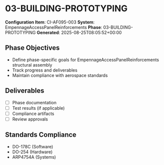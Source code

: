# 03-BUILDING-PROTOTYPING

**Configuration Item**: CI-AF095-003
**System**: EmpennageAccessPanelReinforcements
**Phase**: 03-BUILDING-PROTOTYPING
**Generated**: 2025-08-25T08:05:52+00:00

## Phase Objectives
- Define phase-specific goals for EmpennageAccessPanelReinforcements structural assembly
- Track progress and deliverables
- Maintain compliance with aerospace standards

## Deliverables
- [ ] Phase documentation
- [ ] Test results (if applicable)
- [ ] Compliance artifacts
- [ ] Review approvals

## Standards Compliance
- DO-178C (Software)
- DO-254 (Hardware)
- ARP4754A (Systems)

